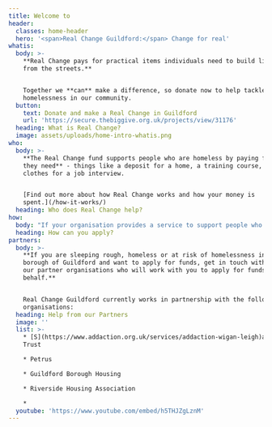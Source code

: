 ```yaml
---
title: Welcome to
header:
  classes: home-header
  hero: '<span>Real Change Guildford:</span> Change for real'
whatis:
  body: >-
    **Real Change pays for practical items individuals need to build lives away
    from the streets.**


    Together we **can** make a difference, so donate now to help tackle
    homelessness in our community.
  button:
    text: Donate and make a Real Change in Guildford
    url: 'https://secure.thebiggive.org.uk/projects/view/31176'
  heading: What is Real Change?
  image: assets/uploads/home-intro-whatis.png
who:
  body: >-
    **The Real Change fund supports people who are homeless by paying for items
    they need** - things like a deposit for a home, a training course, or
    clothes for a job interview.


    [Find out more about how Real Change works and how your money is
    spent.](/how-it-works/)
  heading: Who does Real Change help?
how:
  body: "If your organisation provides a service to support people who are homeless in Guildford Borough and you would like to discuss how to become an approved Real Change partner, please contact us at <mailto:info@realchangeguildford.co.uk> or \L[find out more here](/how-to-apply/)."
  heading: How can you apply?
partners:
  body: >-
    **If you are sleeping rough, homeless or at risk of homelessness in the
    borough of Guildford and want to apply for funds, get in touch with one of
    our partner organisations who will work with you to apply for funds on your
    behalf.**


    Real Change Guildford currently works in partnership with the following
    organisations:
  heading: Help from our Partners
  image: ''
  list: >-
    * [S](https://www.addaction.org.uk/services/addaction-wigan-leigh)anctuary
    Trust

    * Petrus

    * Guildford Borough Housing

    * Riverside Housing Association

    *
  youtube: 'https://www.youtube.com/embed/h5THJZgLznM'
---
```


